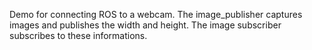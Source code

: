 Demo for connecting ROS to a webcam. The image_publisher captures images and publishes the width and height. The image subscriber subscribes to these informations.
